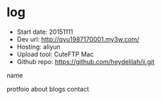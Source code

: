 log
=============

- Start date: 20151111
- Dev url: http://qyu1987170001.my3w.com/
- Hosting: aliyun
- Upload tool: CuteFTP Mac
- Github repo: https://github.com/heydelilah/ii.git


name

protfoio
about
blogs
contact
